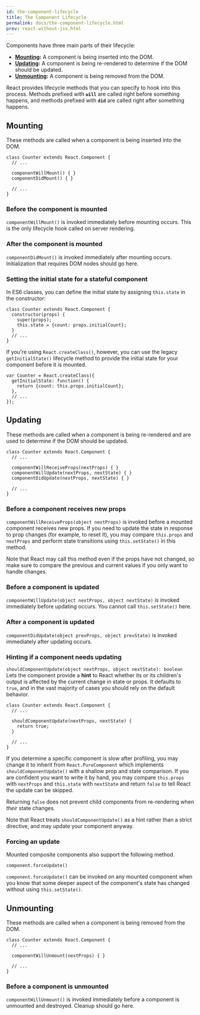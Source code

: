 ```yaml
---
id: the-component-lifecycle
title: The Component Lifecycle
permalink: docs/the-component-lifecycle.html
prev: react-without-jsx.html
---
```


Components have three main parts of their lifecycle:

* **[Mounting](#mounting):** A component is being inserted into the DOM.
* **[Updating](#updating):** A component is being re-rendered to determine if the DOM should be updated.
* **[Unmounting](#unmounting):** A component is being removed from the DOM.

React provides lifecycle methods that you can specify to hook into this process. Methods prefixed with **`will`** are called right before something happens, and methods prefixed with **`did`** are called right after something happens.

## Mounting

These methods are called when a component is being inserted into the DOM.

```js{4-5}
class Counter extends React.Component {
  // ...

  componentWillMount() { }
  componentDidMount() { }

  // ...
}
```

### Before the component is mounted

`componentWillMount()` is invoked immediately before mounting occurs. This is the only lifecycle hook called on server rendering.

### After the component is mounted

`componentDidMount()` is invoked immediately after mounting occurs. Initialization that requires DOM nodes should go here.

### Setting the initial state for a stateful component

In ES6 classes, you can define the initial state by assigning `this.state` in the constructor:

```js{4}
class Counter extends React.Component {
  constructor(props) {
    super(props);
    this.state = {count: props.initialCount};
  }
  // ...
}
```

If you're using `React.createClass()`, however, you can use the legacy `getInitialState()` lifecycle method to provide the initial state for your component before it is mounted.

```js{2-4}
var Counter = React.createClass({
  getInitialState: function() {
    return {count: this.props.initialCount};
  },
  // ...
});
```

## Updating

These methods are called when a component is being re-rendered and are used to determine if the DOM should be updated.

```js{4-6}
class Counter extends React.Component {
  // ...

  componentWillReceiveProps(nextProps) { }
  componentWillUpdate(nextProps, nextState) { }
  componentDidUpdate(nextProps, nextState) { }

  // ...
}
```

### Before a component receives new props

`componentWillReceiveProps(object nextProps)` is invoked before a mounted component receives new props. If you need to update the state in response to prop changes (for example, to reset it), you may compare `this.props` and `nextProps` and perform state transitions using `this.setState()` in this method.

Note that React may call this method even if the props have not changed, so make sure to compare the previous and current values if you only want to handle changes.

### Before a component is updated

`componentWillUpdate(object nextProps, object nextState)` is invoked immediately before updating occurs. You cannot call `this.setState()` here.

### After a component is updated

`componentDidUpdate(object prevProps, object prevState)` is invoked immediately after updating occurs.

### Hinting if a component needs updating

`shouldComponentUpdate(object nextProps, object nextState): boolean` Lets the component provide a **hint** to React whether its or its children's output is affected by the current change in state or props. It defaults to `true`, and in the vast majority of cases you should rely on the default behavior.

```js{4-6}
class Counter extends React.Component {
  // ...

  shouldComponentUpdate(nextProps, nextState) {
    return true;
  }

  // ...
}
```

If you determine a specific component is slow after profiling, you may change it to inherit from `React.PureComponent` which implements `shouldComponentUpdate()` with a shallow prop and state comparison. If you are confident you want to write it by hand, you may compare `this.props` with `nextProps` and `this.state` with `nextState` and return `false` to tell React the update can be skipped.

Returning `false` does not prevent child components from re-rendering when *their* state changes.

Note that React treats `shouldComponentUpdate()` as a hint rather than a strict directive, and may update your component anyway.

### Forcing an update

Mounted composite components also support the following method.

```js{1}
component.forceUpdate()
```

`component.forceUpdate()` can be invoked on any mounted component when you know that some deeper aspect of the component's state has changed without using `this.setState()`.

## Unmounting

These methods are called when a component is being removed from the DOM.

```js{4}
class Counter extends React.Component {
  // ...

  componentWillUnmount(nextProps) { }

  // ...
}
```

### Before a component is unmounted

`componentWillUnmount()` is invoked immediately before a component is unmounted and destroyed. Cleanup should go here.
